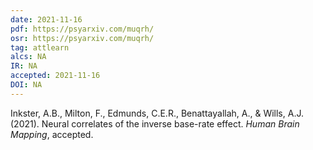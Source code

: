 ```yaml
---
date: 2021-11-16
pdf: https://psyarxiv.com/muqrh/
osr: https://psyarxiv.com/muqrh/
tag: attlearn
alcs: NA
IR: NA
accepted: 2021-11-16
DOI: NA
---
```


Inkster, A.B., Milton, F., Edmunds, C.E.R., Benattayallah, A., & Wills, A.J. (2021). Neural correlates of the inverse base-rate effect. _Human Brain Mapping_, accepted. 





